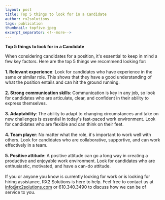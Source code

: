 ```yaml
---
layout: post
title: Top 5 things to look for in a Candidate
author: rx2solutions
tags: publication
thumbnail: topfive.jpeg
excerpt_separator: <!--more-->
---
```


**Top 5 things to look for in a Candidate**

When considering candidates for a position, it's essential to keep in mind a few key factors. Here are the top 5 things we recommend looking for: <!--more-->
<br>
<br>
**1. Relevant experience**: Look for candidates who have experience in the same or similar role. This shows that they have a good understanding of what the position entails and can hit the ground running.
<br>
<br>
**2. Strong communication skills**: Communication is key in any job, so look for candidates who are articulate, clear, and confident in their ability to express themselves.
<br>
<br>
**3. Adaptability**: The ability to adapt to changing circumstances and take on new challenges is essential in today's fast-paced work environment. Look for candidates who are flexible and can think on their feet.
<br>
<br>
**4. Team player**: No matter what the role, it's important to work well with others. Look for candidates who are collaborative, supportive, and can work effectively in a team.
<br>
<br>
**5. Positive attitude**: A positive attitude can go a long way in creating a productive and enjoyable work environment. Look for candidates who are enthusiastic, motivated, and have a can-do attitude.
<br>
<br>
If you or anyone you know is currently looking for work or is looking for hiring assistance, RX2 Solutions is here to help. Feel free to contact us at [info@rx2solutions.com](mailto:info@rx2solutions.com) or 610.340.3490 to discuss how we can be of service to you.
